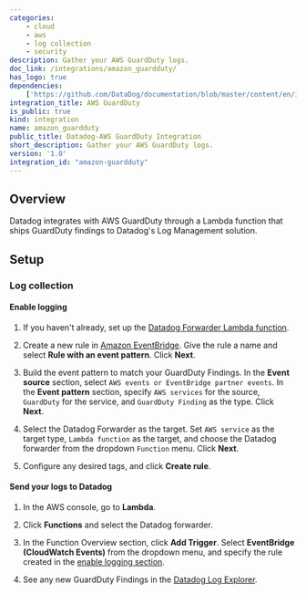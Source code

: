 ```yaml
---
categories:
    - cloud
    - aws
    - log collection
    - security
description: Gather your AWS GuardDuty logs.
doc_link: /integrations/amazon_guardduty/
has_logo: true
dependencies:
    ['https://github.com/DataDog/documentation/blob/master/content/en/integrations/amazon_guardduty.md']
integration_title: AWS GuardDuty
is_public: true
kind: integration
name: amazon_guardduty
public_title: Datadog-AWS GuardDuty Integration
short_description: Gather your AWS GuardDuty logs.
version: '1.0'
integration_id: "amazon-guardduty"
---
```


## Overview

Datadog integrates with AWS GuardDuty through a Lambda function that ships GuardDuty findings to Datadog's Log Management solution.

## Setup

### Log collection

#### Enable logging

1. If you haven't already, set up the [Datadog Forwarder Lambda function][1].

2. Create a new rule in [Amazon EventBridge][2]. Give the rule a name and select **Rule with an event pattern**. Click **Next**.

3. Build the event pattern to match your GuardDuty Findings. In the **Event source** section, select `AWS events or EventBridge partner events`. In the **Event pattern** section, specify `AWS services` for the source, `GuardDuty` for the service, and `GuardDuty Finding` as the type. Click **Next**.

4. Select the Datadog Forwarder as the target. Set `AWS service` as the target type, `Lambda function` as the target, and choose the Datadog forwarder from the dropdown `Function` menu. Click **Next**.

5. Configure any desired tags, and click **Create rule**.



#### Send your logs to Datadog

1. In the AWS console, go to **Lambda**.

2. Click **Functions** and select the Datadog forwarder.

3. In the Function Overview section, click **Add Trigger**. Select **EventBridge (CloudWatch Events)** from the dropdown menu, and specify the rule created in the [enable logging section](#enable-logging).

4. See any new GuardDuty Findings in the [Datadog Log Explorer][3].

[1]: /logs/guide/send-aws-services-logs-with-the-datadog-lambda-function/
[2]: https://console.aws.amazon.com/events/home
[3]: https://app.datadoghq.com/logs
